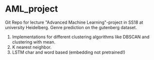 # AML_project 
Git Repo for lecture "Advanced Machine Learning"-project in SS18 at university Heidelberg.
Genre prediction on the gutenberg dataset.

1. Implementations for different clustering algorithms like DBSCAN and clustering with mean.
2. K nearest neighbor.
3. LSTM char and word based (embedding not pretrained!)
